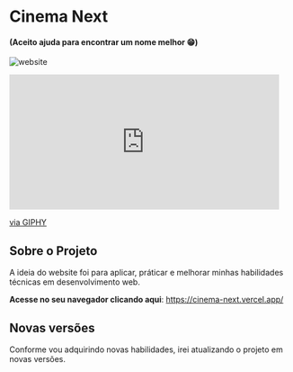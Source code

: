 # Cinema Next 
#### (Aceito ajuda para encontrar um nome melhor 😁)


![website](https://github.com/FilipiRafael/cinema-next/blob/master/public/webapp.gif)

<iframe src="https://giphy.com/embed/LuROm9cDfPHsCec0Q6" width="480" height="240" frameBorder="0" class="giphy-embed" border-radius="50px" allowFullScreen></iframe><p><a href="https://giphy.com/gifs/LuROm9cDfPHsCec0Q6">via GIPHY</a></p>

## Sobre o Projeto
A ideia do website foi para aplicar, práticar e melhorar minhas habilidades técnicas em desenvolvimento web. 

**Acesse no seu navegador clicando aqui**: https://cinema-next.vercel.app/

## Novas versões
Conforme vou adquirindo novas habilidades, irei atualizando o projeto em novas versões. 